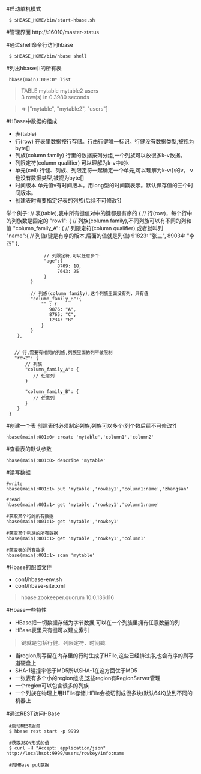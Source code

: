 #启动单机模式
```shell
 $ $HBASE_HOME/bin/start-hbase.sh
```

#管理界面
http://<ip>:16010/master-status

#通过shell命令行访问hbase
```shell
 $ $HBASE_HOME/bin/hbase shell
```

#列出hbase中的所有表
```shell
 hbase(main):008:0* list
```
 > TABLE 
 > mytable 
 > mytable2
 > users   
 > 3 row(s) in 0.3980 seconds

 > => ["mytable", "mytable2", "users"]

#HBase中数据的组成
 * 表(table)
 * 行(row) 在表里数据按行存储。行由行健唯一标识。行健没有数据类型,被视为byte[]
 * 列族(column family) 行里的数据按列分组,一个列族可以放很多k-v数据。
 * 列限定符(column qualifier) 可以理解为k-v中的k
 * 单元(cell) 行健、列族、列限定符一起确定一个单元,可以理解为k-v中的v。
   v也没有数据类型,被视为byte[]
 * 时间版本 单元值v有时间版本。用long型的时间戳表示。默认保存值的三个时间版本。
 * 创建表时需要指定好表的列族(后续不可修改?)
 
 举个例子:
     // 表(table),表中所有键值对中的键都是有序的
     {
	   // 行(row)，每个行中的列族数是固定的
       "row1": {
             // 列族(column family),不同列族可以有不同的列和值
             "column_family_A": {
                  // 列限定符(column qualifier),或者就叫列               
                  "name":{
                           // 列值(键是有序的版本,后面的值就是列值)
                           91823: "张三",
                           89034: "李四"
                        },

                  // 列限定符,可以任意多个 
                  "age":{
                       8709: 18,
                       7643: 25
                  }
             } 

             // 列族(column family),这个列族里面没有列，只有值
             "column_family_B":{
                 "" : {
                    9876: "A",
                    8765: "C",
                    1234: "B"
                 }
             }
        },


       // 行,需要有相同的列族,列族里面的列不做限制
       "row2": {
           // 列族
           "column_family_A": {
              // 任意列
           }

           "column_family_B": {
              // 任意列
           }
        }
     }   


#创建一个表
创建表时必须制定列族,列族可以多个(列个数后续不可修改?)

```shell
hbase(main):001:0> create 'mytable','column1','column2' 
``` 

#查看表的默认参数
```shell
hbase(main):001:0> describe 'mytable'
```

#读写数据
```shell
#write
hbase(main):001:1> put 'mytable','rowkey1','column1:name','zhangsan'

#read
hbase(main):001:1> get 'mytable','rowkey1','column1:name'

#获取某个行的所有数据
hbase(main):001:1> get 'mytable','rowkey1'

#获取某个列族的所有数据
hbase(main):001:1> get 'mytable','rowkey1','column1'

#获取表的所有数据
hbase(main):001:1> scan 'mytable'

```

#Hbase的配置文件
 * conf/hbase-env.sh
 * conf/hbase-site.xml
  > <property>
  >      <!--指定zookeeper地址--> 
  >      <name>hbase.zookeeper.quorum</name>
  >      <value>10.0.136.116</value>
  >  </property>
  >

#Hbase一些特性
 * HBase把一切数据存储为字节数据,可以在一个列族里拥有任意数量的列
 * HBase表里只有键可以建立索引
  > 键就是包括行健、列限定符、时间戳
 * 当region刷写留在内存里的行时生成了HFile,这些已经排过序,也会有序的刷写道硬盘上
 * SHA-1碰撞率低于MD5所以SHA-1在这方面优于MD5
 * 一张表有多个小的region组成,这些region有RegionServer管理
 * 一个region可以包含很多的列族
 * 一个列族在物理上用HFile存储,HFile会被切割成很多块(默认64K)放到不同的机器上

#通过REST访问HBase
```shell
 #启动REST服务
 $ hbase rest start -p 9999

 #获取JSON形式的值
 $ curl -H "Accept: application/json" http://localhsot:9999/users/rowkey/info:name
 
 #向HBase put数据
```




